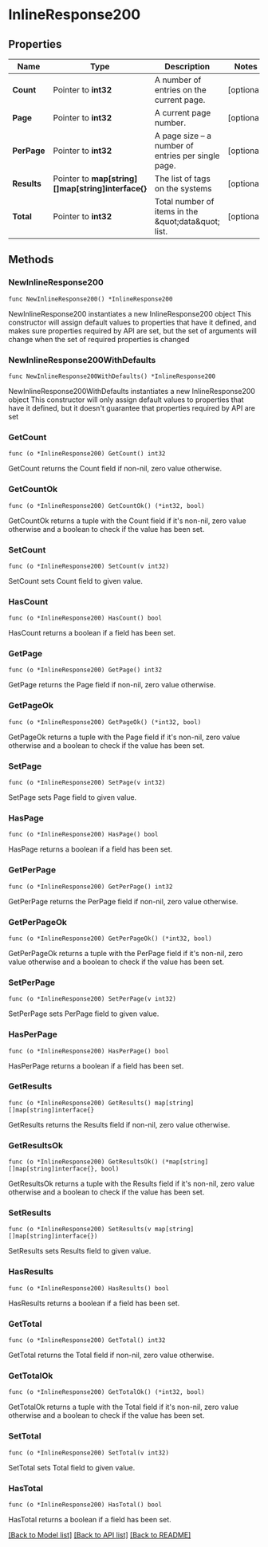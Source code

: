 # InlineResponse200

## Properties

Name | Type | Description | Notes
------------ | ------------- | ------------- | -------------
**Count** | Pointer to **int32** | A number of entries on the current page. | [optional] 
**Page** | Pointer to **int32** | A current page number. | [optional] 
**PerPage** | Pointer to **int32** | A page size – a number of entries per single page. | [optional] 
**Results** | Pointer to **map[string][]map[string]interface{}** | The list of tags on the systems | [optional] 
**Total** | Pointer to **int32** | Total number of items in the \&quot;data\&quot; list. | [optional] 

## Methods

### NewInlineResponse200

`func NewInlineResponse200() *InlineResponse200`

NewInlineResponse200 instantiates a new InlineResponse200 object
This constructor will assign default values to properties that have it defined,
and makes sure properties required by API are set, but the set of arguments
will change when the set of required properties is changed

### NewInlineResponse200WithDefaults

`func NewInlineResponse200WithDefaults() *InlineResponse200`

NewInlineResponse200WithDefaults instantiates a new InlineResponse200 object
This constructor will only assign default values to properties that have it defined,
but it doesn't guarantee that properties required by API are set

### GetCount

`func (o *InlineResponse200) GetCount() int32`

GetCount returns the Count field if non-nil, zero value otherwise.

### GetCountOk

`func (o *InlineResponse200) GetCountOk() (*int32, bool)`

GetCountOk returns a tuple with the Count field if it's non-nil, zero value otherwise
and a boolean to check if the value has been set.

### SetCount

`func (o *InlineResponse200) SetCount(v int32)`

SetCount sets Count field to given value.

### HasCount

`func (o *InlineResponse200) HasCount() bool`

HasCount returns a boolean if a field has been set.

### GetPage

`func (o *InlineResponse200) GetPage() int32`

GetPage returns the Page field if non-nil, zero value otherwise.

### GetPageOk

`func (o *InlineResponse200) GetPageOk() (*int32, bool)`

GetPageOk returns a tuple with the Page field if it's non-nil, zero value otherwise
and a boolean to check if the value has been set.

### SetPage

`func (o *InlineResponse200) SetPage(v int32)`

SetPage sets Page field to given value.

### HasPage

`func (o *InlineResponse200) HasPage() bool`

HasPage returns a boolean if a field has been set.

### GetPerPage

`func (o *InlineResponse200) GetPerPage() int32`

GetPerPage returns the PerPage field if non-nil, zero value otherwise.

### GetPerPageOk

`func (o *InlineResponse200) GetPerPageOk() (*int32, bool)`

GetPerPageOk returns a tuple with the PerPage field if it's non-nil, zero value otherwise
and a boolean to check if the value has been set.

### SetPerPage

`func (o *InlineResponse200) SetPerPage(v int32)`

SetPerPage sets PerPage field to given value.

### HasPerPage

`func (o *InlineResponse200) HasPerPage() bool`

HasPerPage returns a boolean if a field has been set.

### GetResults

`func (o *InlineResponse200) GetResults() map[string][]map[string]interface{}`

GetResults returns the Results field if non-nil, zero value otherwise.

### GetResultsOk

`func (o *InlineResponse200) GetResultsOk() (*map[string][]map[string]interface{}, bool)`

GetResultsOk returns a tuple with the Results field if it's non-nil, zero value otherwise
and a boolean to check if the value has been set.

### SetResults

`func (o *InlineResponse200) SetResults(v map[string][]map[string]interface{})`

SetResults sets Results field to given value.

### HasResults

`func (o *InlineResponse200) HasResults() bool`

HasResults returns a boolean if a field has been set.

### GetTotal

`func (o *InlineResponse200) GetTotal() int32`

GetTotal returns the Total field if non-nil, zero value otherwise.

### GetTotalOk

`func (o *InlineResponse200) GetTotalOk() (*int32, bool)`

GetTotalOk returns a tuple with the Total field if it's non-nil, zero value otherwise
and a boolean to check if the value has been set.

### SetTotal

`func (o *InlineResponse200) SetTotal(v int32)`

SetTotal sets Total field to given value.

### HasTotal

`func (o *InlineResponse200) HasTotal() bool`

HasTotal returns a boolean if a field has been set.


[[Back to Model list]](../README.md#documentation-for-models) [[Back to API list]](../README.md#documentation-for-api-endpoints) [[Back to README]](../README.md)


